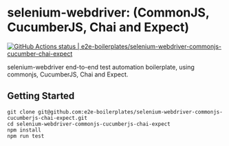 # selenium-webdriver: (CommonJS, CucumberJS, Chai and Expect)

[![GitHub Actions status | e2e-boilerplates/selenium-webdriver-commonjs-cucumber-chai-expect](https://github.com/e2e-boilerplates/selenium-webdriver-commonjs-cucumberjs-chai-expect/workflows/selenium-webdriver-commonjs-cucumberjs-chai-expect/badge.svg)](https://github.com/e2e-boilerplates/selenium-webdriver-commonjs-cucumberjs-chai-expect/actions?workflow=selenium-webdriver-commonjs-cucumberjs-chai-expect)

selenium-webdriver end-to-end test automation boilerplate, using commonjs, CucumberJS, Chai and Expect.

## Getting Started

    git clone git@github.com:e2e-boilerplates/selenium-webdriver-commonjs-cucumberjs-chai-expect.git
    cd selenium-webdriver-commonjs-cucumberjs-chai-expect
    npm install
    npm run test

